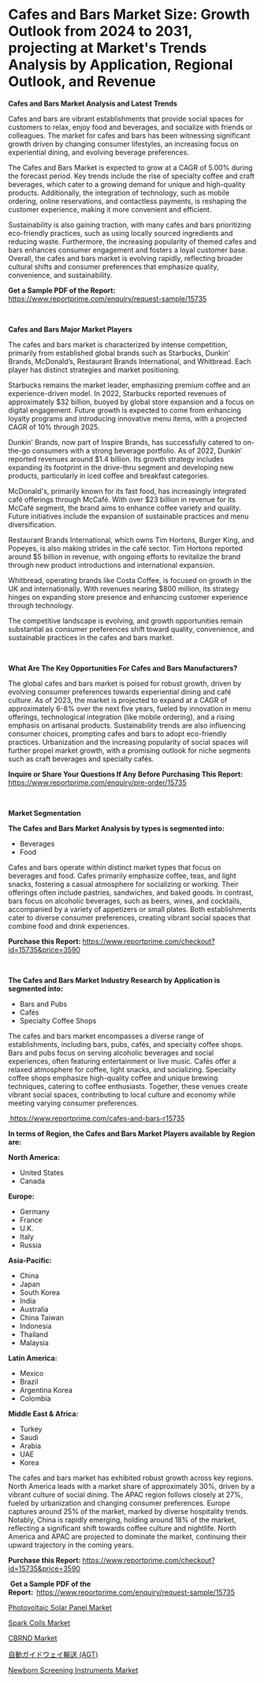 <p><h1>Cafes and Bars Market Size: Growth Outlook from 2024 to 2031, projecting at Market's Trends Analysis by Application, Regional Outlook, and Revenue</h1></p><p><strong>Cafes and Bars Market Analysis and Latest Trends</strong></p>
<p><p>Cafes and bars are vibrant establishments that provide social spaces for customers to relax, enjoy food and beverages, and socialize with friends or colleagues. The market for cafes and bars has been witnessing significant growth driven by changing consumer lifestyles, an increasing focus on experiential dining, and evolving beverage preferences.</p><p>The Cafes and Bars Market is expected to grow at a CAGR of 5.00% during the forecast period. Key trends include the rise of specialty coffee and craft beverages, which cater to a growing demand for unique and high-quality products. Additionally, the integration of technology, such as mobile ordering, online reservations, and contactless payments, is reshaping the customer experience, making it more convenient and efficient.</p><p>Sustainability is also gaining traction, with many cafés and bars prioritizing eco-friendly practices, such as using locally sourced ingredients and reducing waste. Furthermore, the increasing popularity of themed cafes and bars enhances consumer engagement and fosters a loyal customer base. Overall, the cafes and bars market is evolving rapidly, reflecting broader cultural shifts and consumer preferences that emphasize quality, convenience, and sustainability.</p></p>
<p><strong>Get a Sample PDF of the Report:&nbsp;</strong> <a href="https://www.reportprime.com/enquiry/request-sample/15735">https://www.reportprime.com/enquiry/request-sample/15735</a></p>
<p>&nbsp;</p>
<p><strong>Cafes and Bars Major Market Players</strong></p>
<p><p>The cafes and bars market is characterized by intense competition, primarily from established global brands such as Starbucks, Dunkin' Brands, McDonald’s, Restaurant Brands International, and Whitbread. Each player has distinct strategies and market positioning.</p><p>Starbucks remains the market leader, emphasizing premium coffee and an experience-driven model. In 2022, Starbucks reported revenues of approximately $32 billion, buoyed by global store expansion and a focus on digital engagement. Future growth is expected to come from enhancing loyalty programs and introducing innovative menu items, with a projected CAGR of 10% through 2025.</p><p>Dunkin' Brands, now part of Inspire Brands, has successfully catered to on-the-go consumers with a strong beverage portfolio. As of 2022, Dunkin’ reported revenues around $1.4 billion. Its growth strategy includes expanding its footprint in the drive-thru segment and developing new products, particularly in iced coffee and breakfast categories.</p><p>McDonald's, primarily known for its fast food, has increasingly integrated café offerings through McCafé. With over $23 billion in revenue for its McCafé segment, the brand aims to enhance coffee variety and quality. Future initiatives include the expansion of sustainable practices and menu diversification.</p><p>Restaurant Brands International, which owns Tim Hortons, Burger King, and Popeyes, is also making strides in the café sector. Tim Hortons reported around $5 billion in revenue, with ongoing efforts to revitalize the brand through new product introductions and international expansion.</p><p>Whitbread, operating brands like Costa Coffee, is focused on growth in the UK and internationally. With revenues nearing $800 million, its strategy hinges on expanding store presence and enhancing customer experience through technology.</p><p>The competitive landscape is evolving, and growth opportunities remain substantial as consumer preferences shift toward quality, convenience, and sustainable practices in the cafes and bars market.</p></p>
<p>&nbsp;</p>
<p><strong>What Are The Key Opportunities For Cafes and Bars Manufacturers?</strong></p>
<p><p>The global cafes and bars market is poised for robust growth, driven by evolving consumer preferences towards experiential dining and café culture. As of 2023, the market is projected to expand at a CAGR of approximately 6-8% over the next five years, fueled by innovation in menu offerings, technological integration (like mobile ordering), and a rising emphasis on artisanal products. Sustainability trends are also influencing consumer choices, prompting cafes and bars to adopt eco-friendly practices. Urbanization and the increasing popularity of social spaces will further propel market growth, with a promising outlook for niche segments such as craft beverages and specialty cafés.</p></p>
<p><strong>Inquire or Share Your Questions If Any Before Purchasing This Report:</strong> <a href="https://www.reportprime.com/enquiry/pre-order/15735">https://www.reportprime.com/enquiry/pre-order/15735</a></p>
<p>&nbsp;</p>
<p><strong>Market Segmentation</strong></p>
<p><strong>The Cafes and Bars Market Analysis by types is segmented into:</strong></p>
<p><ul><li>Beverages</li><li>Food</li></ul></p>
<p><p>Cafes and bars operate within distinct market types that focus on beverages and food. Cafes primarily emphasize coffee, teas, and light snacks, fostering a casual atmosphere for socializing or working. Their offerings often include pastries, sandwiches, and baked goods. In contrast, bars focus on alcoholic beverages, such as beers, wines, and cocktails, accompanied by a variety of appetizers or small plates. Both establishments cater to diverse consumer preferences, creating vibrant social spaces that combine food and drink experiences.</p></p>
<p><strong>Purchase this Report:&nbsp;</strong><a href="https://www.reportprime.com/checkout?id=15735&price=3590">https://www.reportprime.com/checkout?id=15735&price=3590</a></p>
<p>&nbsp;</p>
<p><strong>The Cafes and Bars Market Industry Research by Application is segmented into:</strong></p>
<p><ul><li>Bars and Pubs</li><li>Cafés</li><li>Specialty Coffee Shops</li></ul></p>
<p><p>The cafes and bars market encompasses a diverse range of establishments, including bars, pubs, cafés, and specialty coffee shops. Bars and pubs focus on serving alcoholic beverages and social experiences, often featuring entertainment or live music. Cafés offer a relaxed atmosphere for coffee, light snacks, and socializing. Specialty coffee shops emphasize high-quality coffee and unique brewing techniques, catering to coffee enthusiasts. Together, these venues create vibrant social spaces, contributing to local culture and economy while meeting varying consumer preferences.</p></p>
<p><a href="https://www.reportprime.com/cafes-and-bars-r15735">&nbsp;https://www.reportprime.com/cafes-and-bars-r15735</a></p>
<p><strong>In terms of Region, the Cafes and Bars Market Players available by Region are:</strong></p>
<p>
    <p> <strong> North America: </strong>
        <ul>
            <li>United States</li>
            <li>Canada</li>
        </ul>
        </p> 
    <p> <strong> Europe: </strong>
        <ul>
            <li>Germany</li>
            <li>France</li>
            <li>U.K.</li>
            <li>Italy</li>
            <li>Russia</li>
        </ul>
        </p> 
    <p> <strong> Asia-Pacific: </strong>
        <ul>
            <li>China</li>
            <li>Japan</li>
            <li>South Korea</li>
            <li>India</li>
            <li>Australia</li>
            <li>China Taiwan</li>
            <li>Indonesia</li>
            <li>Thailand</li>
            <li>Malaysia</li>
        </ul>
        </p> 
    <p> <strong> Latin America: </strong>
        <ul>
            <li>Mexico</li>
            <li>Brazil</li>
            <li>Argentina Korea</li>
            <li>Colombia</li>
        </ul>
        </p> 
    <p> <strong> Middle East & Africa: </strong>
        <ul>
            <li>Turkey</li>
            <li>Saudi</li>
            <li>Arabia</li>
            <li>UAE</li>
            <li>Korea</li>
        </ul>
    </p>
    </p>
<p><p>The cafes and bars market has exhibited robust growth across key regions. North America leads with a market share of approximately 30%, driven by a vibrant culture of social dining. The APAC region follows closely at 27%, fueled by urbanization and changing consumer preferences. Europe captures around 25% of the market, marked by diverse hospitality trends. Notably, China is rapidly emerging, holding around 18% of the market, reflecting a significant shift towards coffee culture and nightlife. North America and APAC are projected to dominate the market, continuing their upward trajectory in the coming years.</p></p>
<p><strong>Purchase this Report: </strong><a href="https://www.reportprime.com/checkout?id=15735&price=3590">https://www.reportprime.com/checkout?id=15735&price=3590</a></p>
<p>&nbsp;<strong>Get a Sample PDF of the Report:&nbsp;&nbsp;</strong><a href="https://www.reportprime.com/enquiry/request-sample/15735">https://www.reportprime.com/enquiry/request-sample/15735</a></p>
<p><strong></strong></p>
<p><p><a href="https://www.linkedin.com/pulse/photovoltaic-solar-panel-market-investigation-industry-evolution-k1qef?trackingId=JA7eA95IRTSVMTg7bBkeqg%3D%3D">Photovoltaic Solar Panel Market</a></p><p><a href="https://issuu.com/reportprime-2/docs/spark-coils-market-size-2030.pptx_a3309a65244eb9">Spark Coils Market</a></p><p><a href="https://github.com/joannesouthgate/Market-Research-Report-List-5/blob/main/cbrnd-market.md">CBRND Market</a></p><p><a href="https://medium.com/@napierswinnyfg/automated-guideway-transit-agt-market-%E3%81%AF-%E3%82%B3%E3%82%B9%E3%83%88%E7%AE%A1%E7%90%86%E3%81%A8%E5%8A%B9%E7%8E%87%E5%90%91%E4%B8%8A%E3%82%92%E5%84%AA%E5%85%88%E3%81%97%E3%81%BE%E3%81%99-%E3%81%95%E3%82%89%E3%81%AB-%E5%A0%B1%E5%91%8A%E6%9B%B8%E3%81%AF%E5%B8%82%E5%A0%B4%E3%81%AE%E9%9C%80%E8%A6%81%E9%9D%A2%E3%81%A8%E4%BE%9B%E7%B5%A6%E9%9D%A2%E3%81%AE%E4%B8%A1%E6%96%B9%E3%82%92%E3%82%AB%E3%83%90%E3%83%BC%E3%81%97%E3%81%A6%E3%81%84%E3%81%BE%E3%81%99-d6f733d59031">自動ガイドウェイ輸送 (AGT)</a></p><p><a href="https://www.linkedin.com/pulse/what-innovations-market-trends-shaping-newborn-screening-eo5oe?trackingId=eapo1rlvT2OWKlMZRjm8kQ%3D%3D">Newborn Screening Instruments Market</a></p></p>